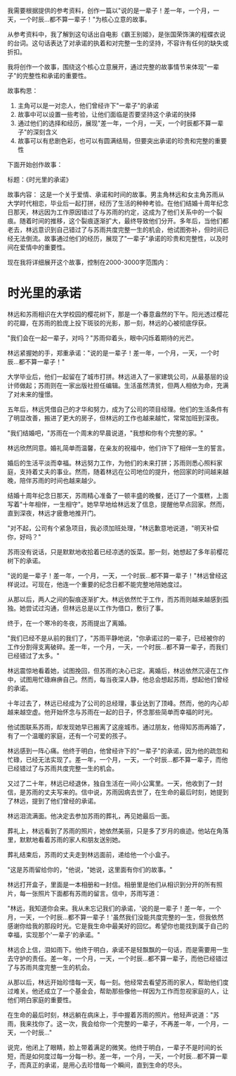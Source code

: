 <ReasoningChainRenderer>
我需要根据提供的参考资料，创作一篇以"说的是一辈子！差一年，一个月，一天，一个时辰...都不算一辈子！"为核心立意的故事。

从参考资料中，我了解到这句话出自电影《霸王别姬》，是张国荣饰演的程蝶衣说的台词。这句话表达了对承诺的执着和对完整一生的坚持，不容许有任何的缺失或折扣。

我将创作一个故事，围绕这个核心立意展开，通过完整的故事情节来体现"一辈子"的完整性和承诺的重要性。

故事构思：
1. 主角可以是一对恋人，他们曾经许下"一辈子"的承诺
2. 故事中可以设置一些考验，让他们面临是否要坚持这个承诺的抉择
3. 通过他们的选择和经历，展现"差一年，一个月，一天，一个时辰都不算一辈子"的深刻含义
4. 故事可以有悲剧色彩，也可以有圆满结局，但要突出承诺的珍贵和完整的重要性

下面开始创作故事：

标题：《时光里的承诺》

故事内容：
这是一个关于爱情、承诺和时间的故事。男主角林远和女主角苏雨从大学时代相恋，毕业后一起打拼，经历了生活的种种考验。在他们结婚十周年纪念日那天，林远因为工作原因错过了与苏雨的约定，这成为了他们关系中的一个裂痕。随着时间的推移，这个裂痕逐渐扩大，最终导致他们分开。多年后，当他们都老去，林远意识到自己错过了与苏雨共度完整一生的机会，他试图弥补，但时间已经无法倒流。故事通过他们的经历，展现了"一辈子"承诺的珍贵和完整性，以及时间在爱情中的重要性。

现在我将详细展开这个故事，控制在2000-3000字范围内：
</ReasoningChainRenderer>

# 时光里的承诺

林远和苏雨相识在大学校园的樱花树下，那是一个春意盎然的下午。阳光透过樱花的花瓣，在苏雨的脸庞上投下斑驳的光影，那一刻，林远的心被彻底俘获。

"我们会在一起一辈子，对吗？"苏雨仰着头，眼中闪烁着期待的光芒。

林远紧握她的手，郑重承诺："说的是一辈子！差一年，一个月，一天，一个时辰...都不算一辈子！"

大学毕业后，他们一起留在了城市打拼。林远进入了一家建筑公司，从最基层的设计师做起；苏雨则在一家出版社担任编辑。生活虽然清贫，但两人相依为命，充满了对未来的憧憬。

五年后，林远凭借自己的才华和努力，成为了公司的项目经理。他们的生活条件有了明显改善，搬进了更大的房子，但林远的工作也越来越忙，常常加班到深夜。

"我们结婚吧，"苏雨在一个周末的早晨说道，"我想和你有个完整的家。"

林远欣然同意。婚礼简单而温馨，在亲友的祝福中，他们许下了相伴一生的誓言。

婚后的生活平淡而幸福。林远努力工作，为他们的未来打拼；苏雨则悉心照料家庭，支持着丈夫的事业。然而，随着林远在公司地位的提升，他回家的时间越来越晚，陪伴苏雨的时间也越来越少。

结婚十周年纪念日那天，苏雨精心准备了一顿丰盛的晚餐，还订了一个蛋糕，上面写着"十年相伴，一生相守"。她早早地给林远发了信息，提醒他早点回家。然而，直到深夜，林远才疲惫地推开门。

"对不起，公司有个紧急项目，我必须加班处理，"林远歉意地说道，"明天补偿你，好吗？"

苏雨没有说话，只是默默地收拾着已经凉透的饭菜。那一刻，她想起了多年前樱花树下的承诺。

"说的是一辈子！差一年，一个月，一天，一个时辰...都不算一辈子！"林远曾经这样说过。可现在，他连一个重要的纪念日都不能完整地陪她度过。

从那以后，两人之间的裂痕逐渐扩大。林远依然忙于工作，而苏雨则越来越感到孤独。她尝试过沟通，但林远总是以工作为借口，敷衍了事。

终于，在一个寒冷的冬夜，苏雨提出了离婚。

"我们已经不是从前的我们了，"苏雨平静地说，"你承诺过的一辈子，已经被你的工作分割得支离破碎。差一年，一个月，一天，一个时辰...都不算一辈子，而我们已经错过了太多。"

林远震惊地看着她，试图挽回，但苏雨的决心已定。离婚后，林远依然沉浸在工作中，试图用忙碌麻痹自己。然而，每当夜深人静，他总会想起苏雨，想起他们曾经的承诺。

十年过去了，林远已经成为了公司的总经理，事业达到了顶峰。然而，他的内心却越来越空虚。他开始怀念与苏雨在一起的日子，怀念那些简单而幸福的时光。

他试图联系苏雨，却发现她早已搬离了这座城市。通过朋友，他得知苏雨再婚了，有了一个温暖的家庭，还有一个可爱的孩子。

林远感到一阵心痛。他终于明白，他曾经许下的"一辈子"的承诺，因为他的疏忽和忙碌，已经无法实现了。差一年，一个月，一天，一个时辰...都不算一辈子，而他已经错过了与苏雨共度完整一生的机会。

又过了二十年，林远已经退休，独自生活在一间小公寓里。一天，他收到了一封信，是苏雨的丈夫写来的。信中说，苏雨因病去世了，在生命的最后时刻，她提到了林远，提到了他们曾经的承诺。

林远泪流满面。他决定去参加苏雨的葬礼，再见她最后一面。

葬礼上，林远看到了苏雨的照片，她依然美丽，只是多了岁月的痕迹。他站在角落里，默默地看着苏雨的家人和朋友送别她。

葬礼结束后，苏雨的丈夫走到林远面前，递给他一个小盒子。

"这是苏雨留给你的，"他说，"她说，这里面有你们的故事。"

林远打开盒子，里面是一本相册和一封信。相册里是他们从相识到分开的所有照片，每一张照片下面都有苏雨的留言。信中，苏雨写道：

"林远，我知道你会来。我从未忘记我们的承诺，'说的是一辈子！差一年，一个月，一天，一个时辰...都不算一辈子！'虽然我们没能共度完整的一生，但我依然感谢你给我的那段时光。它是我生命中最美好的回忆。希望你也能找到属于自己的幸福，实现那个'一辈子'的承诺。"

林远合上信，泪如雨下。他终于明白，承诺不是轻飘飘的一句话，而是需要用一生去守护的责任。差一年，一个月，一天，一个时辰...都不算一辈子，而他已经错过了与苏雨共度完整一生的机会。

从那以后，林远开始珍惜每一天，每一刻。他经常去看望苏雨的家人，帮助他们度过难关。他还成立了一个基金会，帮助那些像他一样因为工作而忽视家庭的人，让他们明白家庭的重要性。

在生命的最后时刻，林远躺在病床上，手中握着苏雨的照片。他轻声说道："苏雨，我来找你了。这一次，我会给你一个完整的一辈子，不再差一年，一个月，一天，一个时辰..."

说完，他闭上了眼睛，脸上带着满足的微笑。他终于明白，一辈子不是时间的长短，而是如何度过每一分每一秒。差一年，一个月，一天，一个时辰...都不算一辈子，而真正的承诺，是用心去珍惜每一个瞬间，直到生命的尽头。